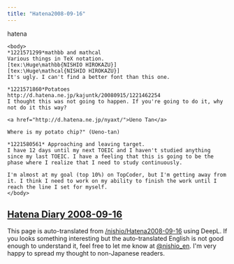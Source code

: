 ```yaml
---
title: "Hatena2008-09-16"
---
```


hatena

```
<body>
*1221571299*mathbb and mathcal
Various things in TeX notation.
[tex:\Huge\mathbb{NISHIO HIROKAZU}]
[tex:\Huge\mathcal{NISHIO HIROKAZU}]
It's ugly. I can't find a better font than this one.

*1221571860*Potatoes
http://d.hatena.ne.jp/kajuntk/20080915/1221462254
I thought this was not going to happen. If you're going to do it, why not do it this way?

<a href="http://d.hatena.ne.jp/nyaxt/">Ueno Tan</a>

Where is my potato chip?" (Ueno-tan)

*1221580561* Approaching and leaving target.
I have 12 days until my next TOEIC and I haven't studied anything since my last TOEIC. I have a feeling that this is going to be the phase where I realize that I need to study continuously.

I'm almost at my goal (top 10%) on TopCoder, but I'm getting away from it. I think I need to work on my ability to finish the work until I reach the line I set for myself.
</body>
```


[Hatena Diary 2008-09-16](https://nishiohirokazu.hatenadiary.org/archive/2008/09/16)
---
This page is auto-translated from [/nishio/Hatena2008-09-16](https://scrapbox.io/nishio/Hatena2008-09-16) using DeepL. If you looks something interesting but the auto-translated English is not good enough to understand it, feel free to let me know at [@nishio_en](https://twitter.com/nishio_en). I'm very happy to spread my thought to non-Japanese readers.